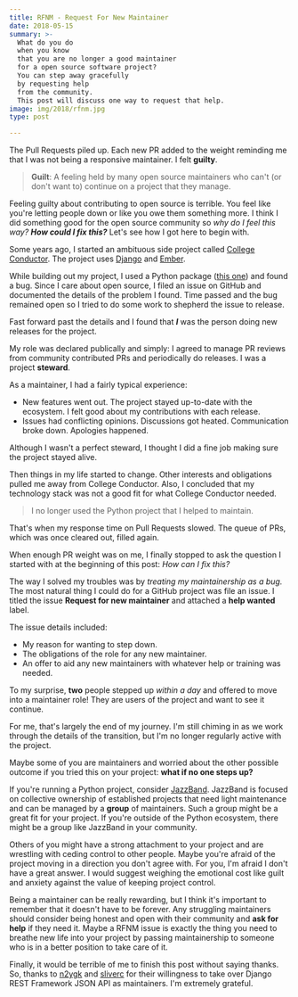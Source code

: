 ```yaml
---
title: RFNM - Request For New Maintainer
date: 2018-05-15
summary: >-
  What do you do
  when you know
  that you are no longer a good maintainer
  for a open source software project?
  You can step away gracefully
  by requesting help
  from the community.
  This post will discuss one way to request that help.
image: img/2018/rfnm.jpg
type: post

---
```


The Pull Requests piled up.
Each new PR added to the weight reminding me
that I was not being a responsive maintainer.
I felt **guilty**.

> **Guilt**: A feeling held by many open source maintainers
> who can't (or don't want to) continue
> on a project
> that they manage.

Feeling guilty about contributing to open source is terrible.
You feel like you're letting people down
or like you owe them something more.
I think I did something good for the open source community
so *why do I feel this way?*
***How could I fix this?***
Let's see how I got here to begin with.

Some years ago,
I started an ambituous side project
called [College Conductor](https://www.collegeconductor.com/).
The project uses [Django](https://www.djangoproject.com/)
and [Ember](https://emberjs.com/).

While building out my project,
I used a Python package
([this one](http://django-rest-framework-json-api.readthedocs.io/en/stable/))
and found a bug.
Since I care about open source,
I filed an issue on GitHub
and documented the details
of the problem I found.
Time passed
and the bug remained open
so I tried to do some work to shepherd the issue to release.

Fast forward past the details
and I found that ***I*** was the person doing new releases
for the project.

My role was declared publically
and simply:
I agreed to manage PR reviews
from community contributed PRs
and periodically do releases.
I was a project **steward**.

As a maintainer, I had a fairly typical experience:

* New features went out.
  The project stayed up-to-date
  with the ecosystem.
  I felt good about my contributions
  with each release.
* Issues had conflicting opinions.
  Discussions got heated.
  Communication broke down.
  Apologies happened.

Although I wasn't a perfect steward,
I thought I did a fine job making sure the project stayed alive.

Then things in my life started to change.
Other interests and obligations pulled me away
from College Conductor.
Also, I concluded
that my technology stack was not a good fit
for what College Conductor needed.

> I no longer used the Python project
that I helped to maintain.

That's when my response time on Pull Requests slowed.
The queue of PRs, which was once cleared out, filled again.

When enough PR weight was on me,
I finally stopped to ask the question I started with
at the beginning
of this post:
*How can I fix this?*

The way I solved my troubles was by *treating my maintainership
as a bug.*
The most natural thing I could do
for a GitHub project
was file an issue.
I titled the issue **Request for new maintainer**
and attached a **help wanted** label.

The issue details included:

* My reason for wanting to step down.
* The obligations of the role
  for any new maintainer.
* An offer to aid any new maintainers
  with whatever help or training was needed.

To my surprise,
**two** people stepped up
*within a day*
and offered to move into a maintainer role!
They are users of the project
and want to see it continue.

For me,
that's largely the end of my journey.
I'm still chiming in
as we work through the details
of the transition,
but I'm no longer regularly active
with the project.

Maybe some of you are maintainers
and worried about the other possible outcome
if you tried this
on your project:
**what if no one steps up?**

If you're running a Python project,
consider [JazzBand](https://jazzband.co/).
JazzBand is focused
on collective ownership
of established projects
that need light maintenance
and can be managed
by a **group**
of maintainers.
Such a group might be a great fit
for your project.
If you're outside
of the Python ecosystem,
there might be a group
like JazzBand
in your community.

Others of you might have a strong attachment
to your project
and are wrestling
with ceding control
to other people.
Maybe you're afraid of the project moving
in a direction you don't agree with.
For you,
I'm afraid I don't have a great answer.
I would suggest weighing the emotional cost
like guilt and anxiety
against the value of keeping project control.

Being a maintainer can be really rewarding,
but I think it's important to remember
that it doesn't have to be forever.
Any struggling maintainers should consider being honest and open
with their community
and **ask for help**
if they need it.
Maybe a RFNM issue is exactly the thing you need
to breathe new life
into your project
by passing maintainership
to someone who is in a better position
to take care of it.

Finally,
it would be terrible of me
to finish this post
without saying thanks.
So,
thanks to
[n2ygk](https://github.com/n2ygk)
and [sliverc](https://github.com/sliverc)
for their willingness
to take over Django REST Framework JSON API
as maintainers.
I'm extremely grateful.
